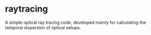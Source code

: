 # raytracing
A simple optical ray tracing code, developed mainly for calculating the temporal dispersion of optical setups.
